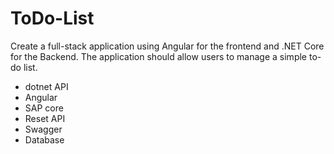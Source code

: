 # ToDo-List
Create a full-stack application using Angular for the frontend and .NET Core for the Backend. The application should allow users to manage a simple to-do list.
- dotnet API
- Angular
- SAP core
- Reset API
- Swagger
- Database
